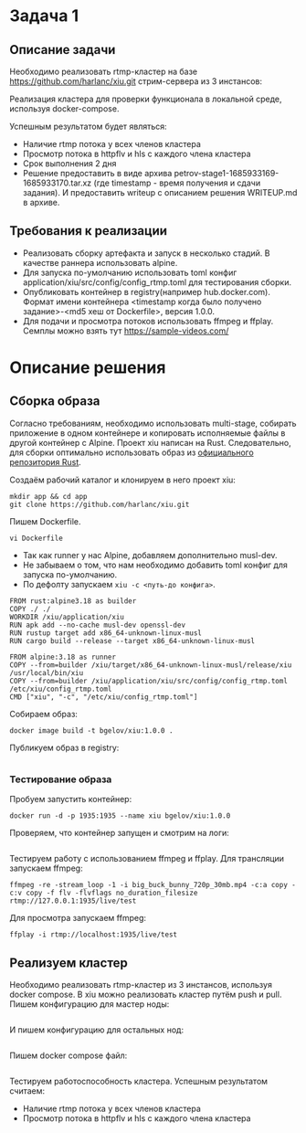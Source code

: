 # Задача 1
## Описание задачи
Необходимо реализовать rtmp-кластер на базе https://github.com/harlanc/xiu.git стрим-сервера из 3 инстансов:

Реализация кластера для проверки функционала в локальной среде, используя docker-compose.

Успешным результатом будет являться:
- Наличие rtmp потока у всех членов кластера
- Просмотр потока в httpflv и hls с каждого члена кластера
- Срок выполнения 2 дня
- Решение предоставить в виде архива petrov-stage1-1685933169-1685933170.tar.xz (где timestamp - время получения и сдачи задания). И предоставить writeup с описанием решения WRITEUP.md в архиве.

## Требования к реализации
- Реализовать сборку артефакта и запуск в несколько стадий. В качестве раннера использовать alpine.
- Для запуска по-умолчанию использовать toml конфиг application/xiu/src/config/config_rtmp.toml для тестирования сборки.
- Опубликовать контейнер в registry(например hub.docker.com). Формат имени контейнера <timestamp когда было получено задание>-<md5 хеш от Dockerfile>, версия 1.0.0.
- Для подачи и просмотра потоков использовать ffmpeg и ffplay. Семплы можно взять тут https://sample-videos.com/

# Описание решения
## Сборка образа
Согласно требованиям, необходимо использовать multi-stage, собирать приложение в одном контейнере и копировать исполняемые файлы в другой контейнер с Alpine.
Проект xiu написан на Rust. Следовательно, для сборки оптимально использовать образ из [официального репозитория Rust](https://hub.docker.com/_/rust). 

Создаём рабочий каталог и клонируем в него проект xiu:
```
mkdir app && cd app
git clone https://github.com/harlanc/xiu.git 
```

Пишем Dockerfile.
```
vi Dockerfile
```

- Так как runner у нас Alpine, добавляем дополнительно musl-dev.
- Не забываем о том, что нам необходимо добавить toml конфиг для запуска по-умолчанию.
- По дефолту запускаем `xiu -c <путь-до конфига>`.

```
FROM rust:alpine3.18 as builder
COPY ./ ./
WORKDIR /xiu/application/xiu
RUN apk add --no-cache musl-dev openssl-dev
RUN rustup target add x86_64-unknown-linux-musl
RUN cargo build --release --target x86_64-unknown-linux-musl

FROM alpine:3.18 as runner
COPY --from=builder /xiu/target/x86_64-unknown-linux-musl/release/xiu /usr/local/bin/xiu
COPY --from=builder /xiu/application/xiu/src/config/config_rtmp.toml /etc/xiu/config_rtmp.toml
CMD ["xiu", "-c", "/etc/xiu/config_rtmp.toml"]
```

Собираем образ:
```
docker image build -t bgelov/xiu:1.0.0 .
```

Публикуем образ в registry:
```

```

### Тестирование образа

Пробуем запустить контейнер:
```
docker run -d -p 1935:1935 --name xiu bgelov/xiu:1.0.0
```

Проверяем, что контейнер запущен и смотрим на логи:
```

```

Тестируем работу с использованием ffmpeg и ffplay.
Для трансляции запускаем ffmpeg:
```
ffmpeg -re -stream_loop -1 -i big_buck_bunny_720p_30mb.mp4 -c:a copy -c:v copy -f flv -flvflags no_duration_filesize rtmp://127.0.0.1:1935/live/test
```
Для просмотра запускаем ffmpeg:
```
ffplay -i rtmp://localhost:1935/live/test
```

## Реализуем кластер
Необходимо реализовать rtmp-кластер из 3 инстансов, используя docker compose.
В xiu можно реализовать кластер путём push и pull.
Пишем конфигурацию для мастер ноды:
```

```

И пишем конфигурацию для остальных нод:
```

```

Пишем docker compose файл:
```

```

Тестируем работоспособность кластера. Успешным результатом считаем:
- Наличие rtmp потока у всех членов кластера
- Просмотр потока в httpflv и hls с каждого члена кластера

